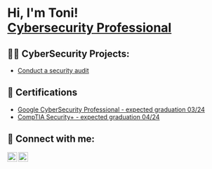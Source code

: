 <h1>Hi, I'm Toni! <br/><a href="https://www.linkedin.com/in/tonit0dorov/">Cybersecurity Professional</a>

<h2>👨‍💻 CyberSecurity Projects:</h2>


  - [Conduct a security audit ](https://github.com/ToniT0dorov/Conduct_a_security_audit)


<h2>📜 Certifications</h2>

- [Google CyberSecurity Professional - expected graduation 03/24](https://www.youtube.com/watch?v=a83ASGn_V_s)
- [CompTIA Security+ -  expected graduation 04/24](https://www.comptia.org/certifications/security)


<h2> 🤳 Connect with me:</h2>

[<img align="left" alt="TonyT0dorov | LinkedIn" width="22px" src="https://cdn.jsdelivr.net/npm/simple-icons@v3/icons/linkedin.svg" />][linkedin]
[<img align="left" alt="tony.todorov.bg | Instagram" width="22px" src="https://cdn.jsdelivr.net/npm/simple-icons@v3/icons/instagram.svg" />][instagram]


[instagram]: https://www.instagram.com/tony.todorov.bg/
[linkedin]: https://linkedin.com/in/tonit0dorov

